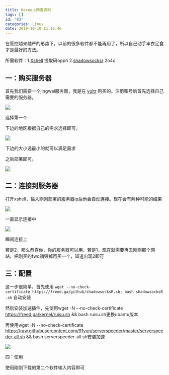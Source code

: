 ```yaml
---
title: Kexue上网查资料
tags: []
id: '83'
categories: Linux
date: 2019-10-10 11:16:46
---
```


在管控越来越严的形势下，以前的很多软件都不能再用了，所以自己动手丰衣足食才是最好的方法。

所需软件：1.[Xshell](http://链接：https://pan.baidu.com/s/1dNTBc5rHUXoVC9F5Hh3ttA  ) 提取码opph  2.[shadowsocksr](http://链接：https://pan.baidu.com/s/1NJmhSbLI3SIjRJVgvxKQlg  )      2o4c       

## 一：购买服务器

首先我们需要一个jingwai服务器，我是在 [vultr](https://www.vultr.com/?ref=7743951) 购买的。注册账号后首先选择自己需要的服务器。

![](http://www.zhaoxuanlang.cn/wp-content/uploads/2019/10/image-1024x441.png)

选择第一个

下边的地区根据自己的需求选择即可。

![](http://www.zhaoxuanlang.cn/wp-content/uploads/2019/10/image-1-1024x641.png)

下边的大小选最小的就可以满足需求

之后部署即可。

![](http://www.zhaoxuanlang.cn/wp-content/uploads/2019/10/image-2-1024x368.png)

## 二：连接到服务器

打开xshell，输入刚刚部署的服务器ip后他会自动连接。现在会有两种可能的结果

![](http://www.zhaoxuanlang.cn/wp-content/uploads/2019/10/image-3.png)

一直显示连接中

![](http://www.zhaoxuanlang.cn/wp-content/uploads/2019/10/image-4.png)

瞬间连接上

若是2，那么恭喜你，你的服务器可以用。若是1，现在就需要再去刚刚那个网站，把刚买的fwq销毁掉再买一个，知道出现2即可

## 三：配置

这一步很简单，首先使用 `wget --no-check-certificate https://freed.ga/github/shadowsocksR.sh; bash shadowsocksR.sh` 自动安装

然后安装加速插件，先使用wget -N --no-check-certificate https://freed.ga/kernel/ruisu.sh && bash ruisu.sh更换ubantu版本

再使用wget -N --no-check-certificate https://raw.githubusercontent.com/91yun/serverspeeder/master/serverspeeder-all.sh && bash serverspeeder-all.sh安装加速

![](http://www.zhaoxuanlang.cn/wp-content/uploads/2020/02/image.png)

四：使用

使用刚刚下载的第二个软件输入内容即可